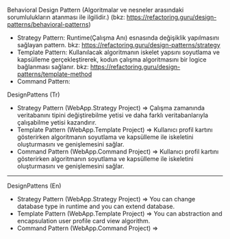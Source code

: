 Behavioral Design Pattern (Algoritmalar ve nesneler arasındaki sorumlulukların atanması ile ilgilidir.) (bkz: https://refactoring.guru/design-patterns/behavioral-patterns)

- Strategy Pattern: Runtime(Çalışma Anı) esnasında değişiklik yapılmasını sağlayan pattern. bkz: https://refactoring.guru/design-patterns/strategy
- Template Pattern: Kullanılacak algoritmanın iskelet yapsını soyutlama ve kapsülleme gerçekleştirerek, kodun çalışma algoritmasını bir logice bağlanması sağlanır.   bkz: https://refactoring.guru/design-patterns/template-method
- Command Pattern:

DesignPattens (Tr)
- Strategy Pattern (WebApp.Strategy Project) => Çalışma zamanında veritabanını tipini değiştirebilme yetisi ve daha farklı veritabanlarıyla çalışabilme yetisi kazandırır.
- Template Pattern (WebApp.Template Project) => Kullanıcı profil kartını gösterirken algoritmanın soyutlama ve kapsülleme ile iskeletini oluşturmasını ve genişlemesini sağlar.
- Command Pattern (WebApp.Command Project) => Kullanıcı profil kartını gösterirken algoritmanın soyutlama ve kapsülleme ile iskeletini oluşturmasını ve genişlemesini sağlar.

-------------------------------------------------------------

DesignPattens (En)
- Strategy Pattern (WebApp.Strategy Project) => You can change database type in runtime and you can extend database.
- Template Pattern (WebApp.Template Project) => You can abstraction and encapsulation user profile card view algorithm.
- Command Pattern (WebApp.Command Project) => 



